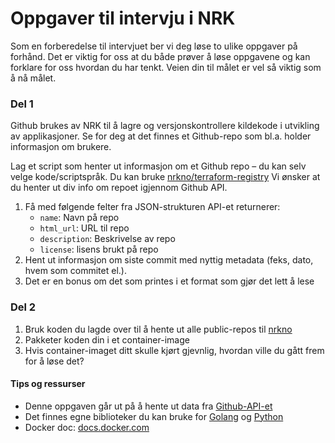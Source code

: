 # Oppgaver til intervju i NRK

Som en forberedelse til intervjuet ber vi deg løse to ulike oppgaver på forhånd. Det er viktig for oss at du både prøver å løse oppgavene og kan forklare for oss hvordan du har tenkt. Veien din til målet er vel så viktig som å nå målet.

### Del 1

Github brukes av NRK til å lagre og versjonskontrollere kildekode i utvikling av applikasjoner. Se for deg at det finnes et Github-repo som bl.a. holder informasjon om brukere.

Lag et script som henter ut informasjon om et Github repo – du kan selv velge kode/scriptspråk. Du kan bruke [nrkno/terraform-registry](https://github.com/nrkno/terraform-registry)
Vi ønsker at du henter ut div info om repoet igjennom Github API.

1. Få med følgende felter fra JSON-strukturen API-et returnerer:
	- `name`: Navn på repo
	- `html_url`: URL til repo
	- `description`: Beskrivelse av repo
	- `license`: lisens brukt på repo
1. Hent ut informasjon om siste commit med nyttig metadata (feks, dato, hvem som commitet el.).
1. Det er en bonus om det som printes i et format som gjør det lett å lese

### Del 2
 1. Bruk koden du lagde over til å hente ut alle public-repos til [nrkno](https://github.com/nrkno)
 1. Pakketer koden din i et container-image
 1. Hvis container-imaget ditt skulle kjørt gjevnlig, hvordan ville du gått frem for å løse det?

#### Tips og ressurser

- Denne oppgaven går ut på å hente ut data fra [Github-API-et](https://docs.github.com/en/rest/guides/getting-started-with-the-rest-api)
- Det finnes egne biblioteker du kan bruke for [Golang](https://github.com/google/go-github) og [Python](https://github.com/PyGithub/PyGithub)
- Docker doc: [docs.docker.com](https://docs.docker.com/reference/dockerfile/)